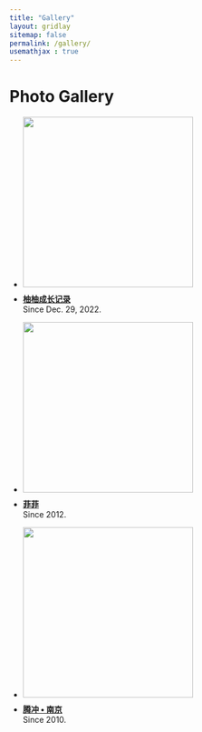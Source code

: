 ```yaml
---
title: "Gallery"
layout: gridlay
sitemap: false
permalink: /gallery/
usemathjax : true
---
```


# Photo Gallery

<div class="well-sm publication-entry">
<ul class="flex-container">
<li class="flex-item1">
    <img src="{{ site.url }}{{ site.baseurl }}/gallery/family/youyou-0.jpg" width="300"  class="img-responsive"/>
</li>
  <li class="flex-item2">
    <p style="margin-top: 0.5em;"><a href="{{ site.url }}{{ site.baseurl }}/gallery/youyou" target="_blank"><strong>柚柚成长记录</strong></a>
    <br/> Since Dec. 29, 2022.
    </p>
  </li>
</ul>
</div>


<div class="well-sm publication-entry">
<ul class="flex-container">
<li class="flex-item1">
    <img src="{{ site.url }}{{ site.baseurl }}/gallery/family/youyou-0.jpg" width="300"  class="img-responsive"/>
</li>
  <li class="flex-item2">
    <p style="margin-top: 0.5em;"><a href="{{ site.url }}{{ site.baseurl }}/gallery/feifei" target="_blank"><strong>菲菲</strong></a>
    <br/> Since 2012.
    </p>
  </li>
</ul>
</div>

<div class="well-sm publication-entry">
<ul class="flex-container">
<li class="flex-item1">
    <img src="{{ site.url }}{{ site.baseurl }}/gallery/family/youyou-0.jpg" width="300"  class="img-responsive"/>
</li>
  <li class="flex-item2">
    <p style="margin-top: 0.5em;"><a href="{{ site.url }}{{ site.baseurl }}/gallery/fontprint" target="_blank"><strong>腾冲 • 南京</strong></a>
    <br/> Since 2010.
    </p>
  </li>
</ul>
</div>

